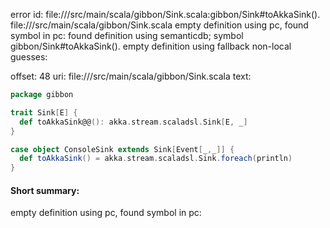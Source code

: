 error id: file://<WORKSPACE>/src/main/scala/gibbon/Sink.scala:gibbon/Sink#toAkkaSink().
file://<WORKSPACE>/src/main/scala/gibbon/Sink.scala
empty definition using pc, found symbol in pc: 
found definition using semanticdb; symbol gibbon/Sink#toAkkaSink().
empty definition using fallback
non-local guesses:

offset: 48
uri: file://<WORKSPACE>/src/main/scala/gibbon/Sink.scala
text:
```scala
package gibbon

trait Sink[E] {
  def toAkkaSink@@(): akka.stream.scaladsl.Sink[E, _]
}

case object ConsoleSink extends Sink[Event[_,_]] {
  def toAkkaSink() = akka.stream.scaladsl.Sink.foreach(println)
}

```


#### Short summary: 

empty definition using pc, found symbol in pc: 
